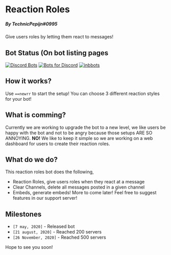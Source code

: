 # Reaction Roles
##### By TechnicPepijn#0995
Give users roles by letting them react to messages!

## Bot Status (On bot listing pages
[![Discord Bots](https://top.gg/api/widget/708096305477451846.svg)](https://top.gg/bot/708096305477451846)
[![Bots for Discord](https://botsfordiscord.com/api/bot/708096305477451846/widget)](https://botsfordiscord.com/bots/708096305477451846)
[![inbbots](http://inbbotlist.com/api/v1/bots/708096305477451846/widget?size=large)](http://inbbotlist.com/api/v1/bots/708096305477451846/widget?size=large)

## How it works?


Use `==newrr` to start the setup!
You can choose 3 different reaction styles for your bot!


## What is comming?
Currently we are working to upgrade the bot to a new level, we like users be happy with the bot and not to be angry because those setups ARE SO ANNOYING. **NO!** We like to keep it simple so we are working on a web dashboard for users to create their reaction roles.

## What do we do?
This reaction roles bot does the following,
* Reaction Roles, give users roles when they react at a message
* Clear Channels, delete all messages posted in a given channel
* Embeds, generate embeds!
More to come later! Feel free to suggest features in our support server!

## Milestones
* `[7 may, 2020]` - Released bot
* `[21 august, 2020]` - Reached 200 servers
* `[26 November, 2020]` - Reached 500 servers

Hope to see you soon!
